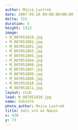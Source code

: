 ```yaml
---
author: Mojca_Lustrek
date: 2007-05-20 00:00:00+00:00
delta: 723
duration: 5
height: 1313
image:
- M_007051810.jpg
- M_007051802.jpg
- M_007051801.jpg
- M_007051803.jpg
- M_007051805.jpg
- M_007051804.jpg
- M_007051806.jpg
- M_007051807.jpg
- M_007051809.jpg
- M_007051808.jpg
- M_007051810.jpg
- M_007051811.jpg
layout: stub
lead: M_007051810.jpg
name: SuhiVrh
photo_author: Mojca_Lustrek
title: Suhi vrh on Nanos
x: 428
y: 73
---
```

